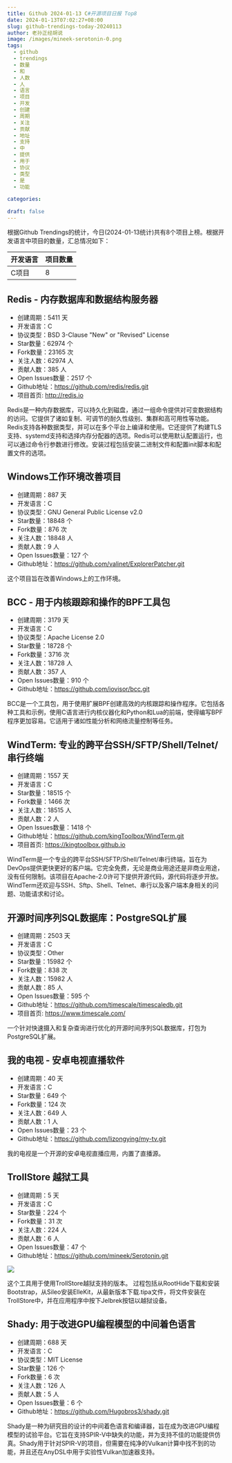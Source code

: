 ```yaml
---
title: Github 2024-01-13 C#开源项目日报 Top8
date: 2024-01-13T07:02:27+08:00
slug: github-trendings-today-20240113
author: 老孙正经胡说
image: /images/mineek-serotonin-0.png
tags:
  - github
  - trendings
  - 数量
  - 和
  - 人数
  - 人
  - 语言
  - 项目
  - 开发
  - 创建
  - 周期
  - 关注
  - 贡献
  - 地址
  - 支持
  - 中
  - 提供
  - 用于
  - 协议
  - 类型
  - 是
  - 功能

categories:

draft: false
---
```



根据Github Trendings的统计，今日(2024-01-13统计)共有8个项目上榜。根据开发语言中项目的数量，汇总情况如下：

| 开发语言 | 项目数量 |
|  ----  | ----  |
| C项目 | 8 |

## Redis - 内存数据库和数据结构服务器

* 创建周期：5411 天
* 开发语言：C
* 协议类型：BSD 3-Clause "New" or "Revised" License
* Star数量：62974 个
* Fork数量：23165 次
* 关注人数：62974 人
* 贡献人数：385 人
* Open Issues数量：2517 个
* Github地址：https://github.com/redis/redis.git
* 项目首页: http://redis.io


Redis是一种内存数据库，可以持久化到磁盘，通过一组命令提供对可变数据结构的访问。它提供了诸如复制、可调节的耐久性级别、集群和高可用性等功能。Redis支持各种数据类型，并可以在多个平台上编译和使用。它还提供了构建TLS支持、systemd支持和选择内存分配器的选项。Redis可以使用默认配置运行，也可以通过命令行参数进行修改。安装过程包括安装二进制文件和配置init脚本和配置文件的选项。

## Windows工作环境改善项目

* 创建周期：887 天
* 开发语言：C
* 协议类型：GNU General Public License v2.0
* Star数量：18848 个
* Fork数量：876 次
* 关注人数：18848 人
* 贡献人数：9 人
* Open Issues数量：127 个
* Github地址：https://github.com/valinet/ExplorerPatcher.git


这个项目旨在改善Windows上的工作环境。

## BCC - 用于内核跟踪和操作的BPF工具包

* 创建周期：3179 天
* 开发语言：C
* 协议类型：Apache License 2.0
* Star数量：18728 个
* Fork数量：3716 次
* 关注人数：18728 人
* 贡献人数：357 人
* Open Issues数量：910 个
* Github地址：https://github.com/iovisor/bcc.git


BCC是一个工具包，用于使用扩展BPF创建高效的内核跟踪和操作程序。它包括各种工具和示例，使用C语言进行内核仪器化和Python和Lua的前端，使得编写BPF程序更加容易。它适用于诸如性能分析和网络流量控制等任务。

## WindTerm: 专业的跨平台SSH/SFTP/Shell/Telnet/串行终端

* 创建周期：1557 天
* 开发语言：C
* Star数量：18515 个
* Fork数量：1466 次
* 关注人数：18515 人
* 贡献人数：2 人
* Open Issues数量：1418 个
* Github地址：https://github.com/kingToolbox/WindTerm.git
* 项目首页: https://kingtoolbox.github.io


WindTerm是一个专业的跨平台SSH/SFTP/Shell/Telnet/串行终端，旨在为DevOps提供更快更好的客户端。它完全免费，无论是商业用途还是非商业用途，没有任何限制。该项目在Apache-2.0许可下提供开源代码，源代码将逐步开放。WindTerm还欢迎与SSH、Sftp、Shell、Telnet、串行以及客户端本身相关的问题、功能请求和讨论。

## 开源时间序列SQL数据库：PostgreSQL扩展

* 创建周期：2503 天
* 开发语言：C
* 协议类型：Other
* Star数量：15982 个
* Fork数量：838 次
* 关注人数：15982 人
* 贡献人数：85 人
* Open Issues数量：595 个
* Github地址：https://github.com/timescale/timescaledb.git
* 项目首页: https://www.timescale.com/


一个针对快速摄入和复杂查询进行优化的开源时间序列SQL数据库，打包为PostgreSQL扩展。

## 我的电视 - 安卓电视直播软件

* 创建周期：40 天
* 开发语言：C
* Star数量：649 个
* Fork数量：124 次
* 关注人数：649 人
* 贡献人数：1 人
* Open Issues数量：23 个
* Github地址：https://github.com/lizongying/my-tv.git


我的电视是一个开源的安卓电视直播应用，内置了直播源。

## TrollStore 越狱工具

* 创建周期：5 天
* 开发语言：C
* Star数量：224 个
* Fork数量：31 次
* 关注人数：224 人
* 贡献人数：6 人
* Open Issues数量：47 个
* Github地址：https://github.com/mineek/Serotonin.git


![](/images/mineek-serotonin-0.png)

这个工具用于使用TrollStore越狱支持的版本。 过程包括从RootHide下载和安装Bootstrap，从Sileo安装ElleKit，从最新版本下载.tipa文件，将文件安装在TrollStore中，并在应用程序中按下Jelbrek按钮以越狱设备。

## Shady: 用于改进GPU编程模型的中间着色语言

* 创建周期：688 天
* 开发语言：C
* 协议类型：MIT License
* Star数量：126 个
* Fork数量：6 次
* 关注人数：126 人
* 贡献人数：5 人
* Open Issues数量：6 个
* Github地址：https://github.com/Hugobros3/shady.git


Shady是一种为研究目的设计的中间着色语言和编译器，旨在成为改进GPU编程模型的试验平台。它旨在支持SPIR-V中缺失的功能，并为支持不佳的功能提供仿真。Shady用于针对SPIR-V的项目，但需要在纯净的Vulkan计算中找不到的功能，并且还在AnyDSL中用于实验性Vulkan加速器支持。

